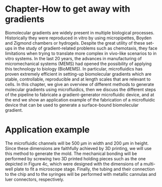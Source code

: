 # Chapter-How to get away with gradients

Biomolecular gradients are widely present in multiple biological processes. Historically they were reproduced in vitro by using micropipettes, Boyden and Zigmond chambers or hydrogels. Despite the great utility of these set-ups in the study of gradient-related problems such as chemotaxis, they face limitations when trying to translate more complex in vivo-like scenarios to in vitro systems. In the last 20 years, the advances in manufacturing of micromechanical systems (MEMS) had opened the possibility of applying this technology to biology (BioMEMS). In particular, microfluidics has proven extremely efficient in setting-up biomolecular gradients which are stable, controllable, reproducible and at length scales that are relevant to cells. In this chapter, we give an overview of different methods to generate molecular gradients using microfluidics, then we discuss the different steps of the pipeline to fabricate a gradient-generator microfluidic device, and at the end we show an application example of the fabrication of a microfluidic device that can be used to generate a surface-bound biomolecular gradient.

# Application example
The microfluidic channels will be 500 µm in width and 200 µm in height. Since these dimensions are faithfully achieved by 3D printing, we will use this method to generate the mold. The mechanical bonding will be performed by screwing two 3D printed holding pieces such as the one depicted in Figure 4c, which were designed with the dimensions of a multi-well plate to fit a microscope stage. Finally, the tubing and their connection to the chip and to the syringes will be performed with metallic cannulas and luer connectors, respectively.
